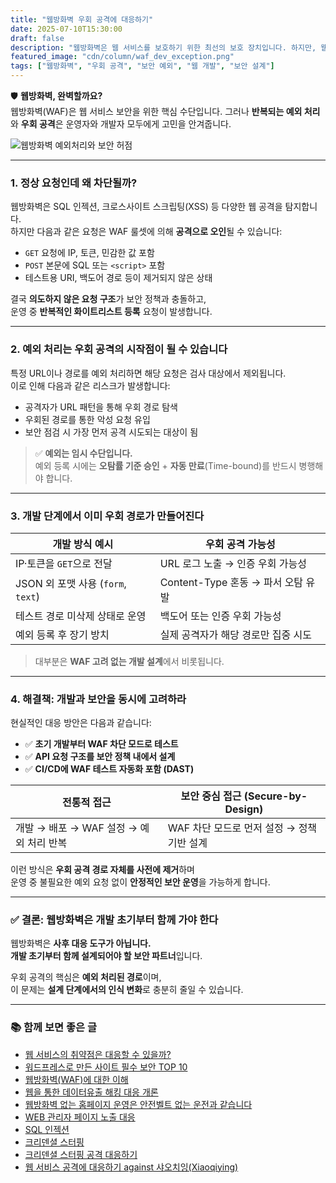 ```yaml
---
title: "웹방화벽 우회 공격에 대응하기"
date: 2025-07-10T15:30:00
draft: false
description: "웹방화벽은 웹 서비스를 보호하기 위한 최선의 보호 장치입니다. 하지만, 웹 공격에 대응하기가 어려울까요? 문제 인식과 해결 방안을 제시합니다"
featured_image: "cdn/column/waf_dev_exception.png"
tags: ["웹방화벽", "우회 공격", "보안 예외", "웹 개발", "보안 설계"]
---
```


🛡️ **웹방화벽, 완벽할까요?**  
웹방화벽(WAF)은 웹 서비스 보안을 위한 핵심 수단입니다. 그러나 **반복되는 예외 처리**와 **우회 공격**은 운영자와 개발자 모두에게 고민을 안겨줍니다.

<!--more-->

![웹방화벽 예외처리와 보안 허점](https://blog.plura.io/cdn/column/waf_dev_exception.png)

---

### 1. **정상 요청인데 왜 차단될까?**

웹방화벽은 SQL 인젝션, 크로스사이트 스크립팅(XSS) 등 다양한 웹 공격을 탐지합니다.  
하지만 다음과 같은 요청은 WAF 룰셋에 의해 **공격으로 오인**될 수 있습니다:

- `GET` 요청에 IP, 토큰, 민감한 값 포함  
- `POST` 본문에 SQL 또는 `<script>` 포함  
- 테스트용 URI, 백도어 경로 등이 제거되지 않은 상태  

결국 **의도하지 않은 요청 구조**가 보안 정책과 충돌하고,  
운영 중 **반복적인 화이트리스트 등록** 요청이 발생합니다.

---

### 2. **예외 처리는 우회 공격의 시작점이 될 수 있습니다**

특정 URL이나 경로를 예외 처리하면 해당 요청은 검사 대상에서 제외됩니다.  
이로 인해 다음과 같은 리스크가 발생합니다:

- 공격자가 URL 패턴을 통해 우회 경로 탐색  
- 우회된 경로를 통한 악성 요청 유입  
- 보안 점검 시 가장 먼저 공격 시도되는 대상이 됨  

> ✅ **예외는 임시 수단입니다.**  
> 예외 등록 시에는 **오탐률 기준 승인** + **자동 만료**(Time-bound)를 반드시 병행해야 합니다.

---

### 3. **개발 단계에서 이미 우회 경로가 만들어진다**

| 개발 방식 예시                        | 우회 공격 가능성                        |
|-------------------------------------|--------------------------------------|
| IP·토큰을 `GET`으로 전달             | URL 로그 노출 → 인증 우회 가능성      |
| JSON 외 포맷 사용 (`form`, `text`)   | Content-Type 혼동 → 파서 오탐 유발     |
| 테스트 경로 미삭제 상태로 운영       | 백도어 또는 인증 우회 가능성          |
| 예외 등록 후 장기 방치               | 실제 공격자가 해당 경로만 집중 시도    |

> 대부분은 **WAF 고려 없는 개발 설계**에서 비롯됩니다.

---

### 4. **해결책: 개발과 보안을 동시에 고려하라**

현실적인 대응 방안은 다음과 같습니다:

- ✅ **초기 개발부터 WAF 차단 모드로 테스트**  
- ✅ **API 요청 구조를 보안 정책 내에서 설계**  
- ✅ **CI/CD에 WAF 테스트 자동화 포함 (DAST)**  

| 전통적 접근                             | 보안 중심 접근 (Secure-by-Design)           |
|----------------------------------------|--------------------------------------------|
| 개발 → 배포 → WAF 설정 → 예외 처리 반복     | WAF 차단 모드로 먼저 설정 → 정책 기반 설계 |

이런 방식은 **우회 공격 경로 자체를 사전에 제거**하며  
운영 중 불필요한 예외 요청 없이 **안정적인 보안 운영**을 가능하게 합니다.

---

### ✅ 결론: 웹방화벽은 개발 초기부터 함께 가야 한다

웹방화벽은 **사후 대응 도구가 아닙니다.**  
**개발 초기부터 함께 설계되어야 할 보안 파트너**입니다.

우회 공격의 핵심은 **예외 처리된 경로**이며,  
이 문제는 **설계 단계에서의 인식 변화**로 충분히 줄일 수 있습니다.

---

### 📚 함께 보면 좋은 글

- [웹 서비스의 취약점은 대응할 수 있을까?](https://blog.plura.io/ko/column/vulnerabilities_web/)
- [워드프레스로 만든 사이트 필수 보안 TOP 10](https://blog.plura.io/ko/column/wordpress_security_top10/)
- [웹방화벽(WAF)에 대한 이해](https://blog.plura.io/ko/column/onpremise_inline_waf/)
- [웹을 통한 데이터유출 해킹 대응 개론](https://blog.plura.io/ko/column/dlp/)
- [웹방화벽 없는 홈페이지 운영은 안전벨트 없는 운전과 같습니다](https://blog.plura.io/ko/column/web-application-firewall-is-like-a-seatbelt/)
- [WEB 관리자 페이지 노출 대응](https://blog.plura.io/ko/respond/admin_page_exposure_mitigation/)
- [SQL 인젝션](https://blog.plura.io/ko/respond/sql_injection/)
- [크리덴셜 스터핑](https://blog.plura.io/ko/respond/credential_stuffing/)
- [크리덴셜 스터핑 공격 대응하기](https://blog.plura.io/ko/respond/credential-stuffing-countermeasures/)
- [웹 서비스 공격에 대응하기 against 샤오치잉(Xiaoqiying)](https://blog.plura.io/ko/respond/web-service-attack-response-against-xiaoqiying/)
